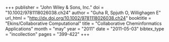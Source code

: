 +++
publisher = "John Wiley & Sons, Inc."
doi = "10.1002/9781118026038.ch24"
author = "Guha R, Spjuth O, Willighagen E"
url_html = "http://dx.doi.org/10.1002/9781118026038.ch24"
booktitle = "Ekins/Collaborative Computational"
title = "Collaborative Cheminformatics Applications"
month = "may"
year = "2011"
date = "2011-05-03"
bibtex_type = "incollection"
pages = "399-422"
+++


